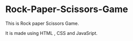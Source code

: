 # Rock-Paper-Scissors-Game
This is Rock paper Scissors Game.

It is made using HTML , CSS and JavaSript.

